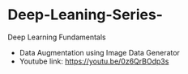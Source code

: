 # Deep-Leaning-Series-
Deep Learning Fundamentals 
- Data Augmentation using Image Data Generator
- Youtube link: https://youtu.be/0z6QrBOdp3s
